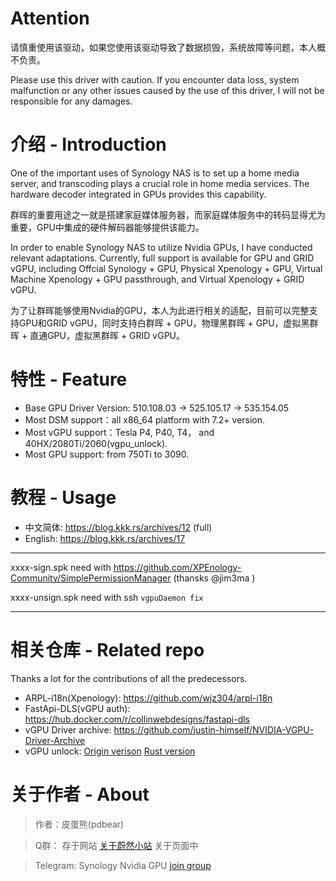 # Attention
请慎重使用该驱动，如果您使用该驱动导致了数据损毁，系统故障等问题，本人概不负责。

Please use this driver with caution. If you encounter data loss, system malfunction or any other issues caused by the use of this driver, I will not be responsible for any damages.


# 介绍 - Introduction

One of the important uses of Synology NAS is to set up a home media server, and transcoding plays a crucial role in home media services. The hardware decoder integrated in GPUs provides this capability.

群晖的重要用途之一就是搭建家庭媒体服务器，而家庭媒体服务中的转码显得尤为重要，GPU中集成的硬件解码器能够提供该能力。

In order to enable Synology NAS to utilize Nvidia GPUs, I have conducted relevant adaptations. Currently, full support is available for GPU and GRID vGPU, including Offcial Synology + GPU, Physical Xpenology + GPU, Virtual Machine Xpenology + GPU passthrough, and Virtual Xpenology + GRID vGPU.

为了让群晖能够使用Nvidia的GPU，本人为此进行相关的适配，目前可以完整支持GPU和GRID vGPU，同时支持白群晖 + GPU，物理黑群晖 + GPU，虚拟黑群晖 + 直通GPU，虚拟黑群晖 + GRID vGPU。

# 特性 - Feature
- Base GPU Driver Version: 510.108.03 -> 525.105.17 -> 535.154.05
- Most DSM support：all x86_64 platform with 7.2+ version.
- Most vGPU support：Tesla P4, P40, T4， and 40HX/2080Ti/2060(vgpu_unlock).
- Most GPU support: from 750Ti to 3090.


# 教程 - Usage

- 中文简体: https://blog.kkk.rs/archives/12 (full)
- English: https://blog.kkk.rs/archives/17

---

xxxx-sign.spk need with https://github.com/XPEnology-Community/SimplePermissionManager (thansks @jim3ma )

xxxx-unsign.spk need with ssh `vgpuDaemon fix`

---

# 相关仓库 - Related repo
Thanks a lot for the contributions of all the predecessors.

- ARPL-i18n(Xpenology): https://github.com/wjz304/arpl-i18n
- FastApi-DLS(vGPU auth): https://hub.docker.com/r/collinwebdesigns/fastapi-dls
- vGPU Driver archive: https://github.com/justin-himself/NVIDIA-VGPU-Driver-Archive
- vGPU unlock: [Origin verison](https://github.com/DualCoder/vgpu_unlock)     [Rust version](https://github.com/mbilker/vgpu_unlock-rs)


# 关于作者 - About
> 作者：皮蛋熊(pdbear)

> Q群： 存于网站 [关于蔚然小站](https://blog.kkk.rs/about) 关于页面中

> Telegram: Synology Nvidia GPU [join group](https://t.me/+FJef7el3Q_M1MjY1)

